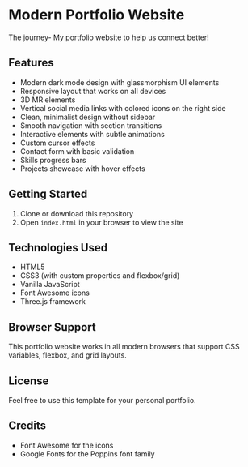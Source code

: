 # Modern Portfolio Website

The journey- My portfolio website to help us connect better!

## Features

- Modern dark mode design with glassmorphism UI elements
- Responsive layout that works on all devices
- 3D MR elements
- Vertical social media links with colored icons on the right side
- Clean, minimalist design without sidebar
- Smooth navigation with section transitions
- Interactive elements with subtle animations
- Custom cursor effects
- Contact form with basic validation
- Skills progress bars
- Projects showcase with hover effects

## Getting Started

1. Clone or download this repository
2. Open `index.html` in your browser to view the site



## Technologies Used

- HTML5
- CSS3 (with custom properties and flexbox/grid)
- Vanilla JavaScript
- Font Awesome icons
- Three.js framework

## Browser Support

This portfolio website works in all modern browsers that support CSS variables, flexbox, and grid layouts.

## License

Feel free to use this template for your personal portfolio.

## Credits

- Font Awesome for the icons
- Google Fonts for the Poppins font family 